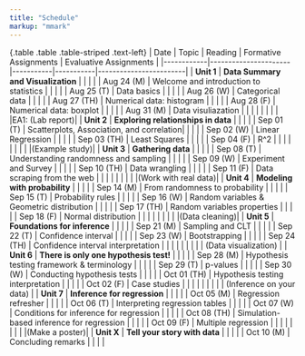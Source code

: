 ```yaml
---
title: "Schedule"
markup: "mmark"
---
```


{.table .table .table-striped .text-left}
| Date       | Topic              | Reading | Formative Assignments | Evaluative Assignments |
|------------|----------------------|-----------|-----------|------------------------|
| **Unit 1**     | **Data Summary and Visualization** |           |           |                        |
| Aug 24 (M) |  Welcome and introduction to statistics |           |           |                        |
| Aug 25 (T) |  Data basics |      |     |                        |
| Aug 26 (W) |  Categorical data |           |           |                        |
| Aug 27 (TH) | Numerical data: histogram  |     |           |                        |
| Aug 28 (F) |  Numerical data: boxplot   |   |           |            |
| Aug 31 (M) |  Data visuliazation |   |           |                        |
| | | | |EA1: (Lab report)|
| **Unit 2**     | **Exploring relationships in data** |           |           |                        |
| Sep 01 (T) |  Scatterplots, Association, and correlation|   |           |                        |
| Sep 02 (W) |  Linear Regression |     |           |                        |
| Sep 03 (TH) | Least Squares  |           |           |                        |
| Sep 04 (F) | R^2 |           |           |                        |
| | | | |(Example study)|
| **Unit 3**     | **Gathering data** |           |           |                        |
| Sep 08 (T) |  Understanding randomness and sampling |   |           |                        |
| Sep 09 (W) |  Experiment and Survey |  |           |                        |
| Sep 10 (TH) | Data wrangling  |           |           |                        |
| Sep 11 (F) |  Data scraping from the web |           |           |                        |
| | | | |(Work with real data)|
| **Unit 4**     | **Modeling with probability** |           |           |                        |
| Sep 14 (M) |  From randomness to probability  |   |           |                        |
| Sep 15 (T) |  Probability rules |  |           |                        |
| Sep 16 (W) | Random variables & Geometric distribution |   |           |                        |
| Sep 17 (TH) | Random variables properties |  |        |                        |
| Sep 18 (F) | Normal distribution |  |           |                        |
| | | | |(Data cleaning)|
| **Unit 5**  | **Foundations for inference** |           |           |                        |
| Sep 21 (M) |  Sampling and CLT |  |           |                        |
| Sep 22 (T) |  Confidence interval |  |           |                        |
| Sep 23 (W) |  Bootstrapping |  |           |                        |
| Sep 24 (TH) | Confidence interval interpretation |  |           |                        |
| | | | | (Data visualization) |
| **Unit 6**     | **There is only one hypothesis test!** |           |           |                        |
| Sep 28 (M) | Hypothesis testing framework & terminology |    |           |                        |
| Sep 29 (T) | p-values |   |           |                        |
| Sep 30 (W) | Conducting hypothesis tests |  |           |                        |
| Oct 01 (TH) | Hypothesis testing interpretation |  |           |                        |
| Oct 02 (F) |  Case studies | |           |                        |
| | | | | (Inference on your data) |
| **Unit 7**     | **Inference for regression** |           |           |                        |
| Oct 05 (M) |  Regression refresher |  |           |                        |
| Oct 06 (T) |  Interpreting regression tables |   |           |                        |
| Oct 07 (W) |  Conditions for inference for regression  |  |           |                        |
| Oct 08 (TH) | Simulation-based inference for regression | |           |                        |
| Oct 09 (F) |  Multiple regression |  |           |                        |
| | | | |(Make a poster)|
| **Unit X**     | **Tell your story with data** |           |           |                        |
| Oct 10 (M) | Concluding remarks |           |           |                        |
